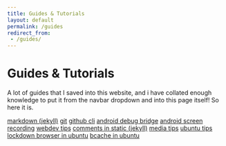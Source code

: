 ```yaml
---
title: Guides & Tutorials
layout: default
permalink: /guides
redirect_from:
 - /guides/
---
```


# Guides & Tutorials

A lot of guides that I saved into this website, and i have collated enough knowledge to put it from the navbar dropdown and into this page itself! So here it is.

<div class="container" id="poly-itp-days">
    <div class="row row-cols-2">
        <a class="col btn btn-outline-dark" href="/guides/markdown">markdown (jekyll)</a>
        <a class="col btn btn-outline-dark" href="/guides/git">git</a>
        <a class="col btn btn-outline-dark" href="/guides/github-cli">github cli</a>
        <a class="col btn btn-outline-dark" href="/guides/android-debug-bridge">android debug bridge</a>
        <a class="col btn btn-outline-dark" href="/guides/screen-recording">android screen recording</a>
        <a class="col btn btn-outline-dark" href="/guides/webdev-tips">webdev tips</a>
        <a class="col btn btn-outline-dark" href="/guides/comments-in-static">comments in static (jekyll)</a>
        <a class="col btn btn-outline-dark" href="/guides/media-tips">media tips</a>
        <a class="col btn btn-outline-dark" href="/guides/ubuntu">ubuntu tips</a>
        <a class="col btn btn-outline-dark" href="/guides/ldb-in-ubuntu">lockdown browser in ubuntu</a>
        <a class="col btn btn-outline-dark" href="/guides/bcache-ubuntu">bcache in ubuntu</a>
    </div>
</div>
